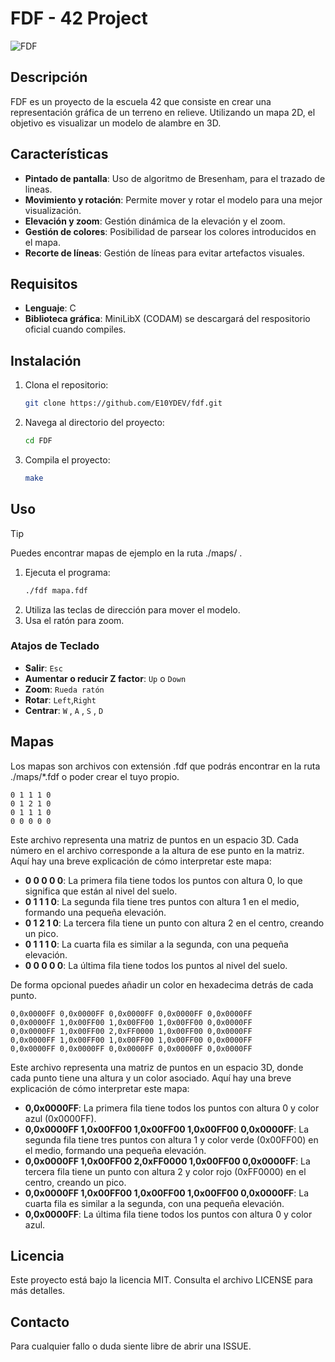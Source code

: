# FDF - 42 Project
![FDF](https://github.com/user-attachments/assets/84cf8fa1-6fa4-437c-86bf-341a0e3bdec4)

## Descripción

FDF es un proyecto de la escuela 42 que consiste en crear una representación gráfica de un terreno en relieve. Utilizando un mapa 2D, el objetivo es visualizar un modelo de alambre en 3D.

## Características
- **Pintado de pantalla**: Uso de algoritmo de Bresenham, para el trazado de lineas.
- **Movimiento y rotación**: Permite mover y rotar el modelo para una mejor visualización.
- **Elevación y zoom**: Gestión dinámica de la elevación y el zoom.
- **Gestión de colores**: Posibilidad de parsear los colores introducidos en el mapa.
- **Recorte de líneas**: Gestión de líneas para evitar artefactos visuales.

## Requisitos

- **Lenguaje**: C
- **Biblioteca gráfica**: MiniLibX (CODAM) se descargará del respositorio oficial cuando compiles.

## Instalación
 
1. Clona el repositorio:
    ```bash
    git clone https://github.com/E10YDEV/fdf.git
    ```
2. Navega al directorio del proyecto:
    ```bash
    cd FDF
    ```
3. Compila el proyecto:
    ```bash
    make
    ```

## Uso
> [!TIP]
> Puedes encontrar mapas de ejemplo en la ruta ./maps/ .
>
1. Ejecuta el programa:
    ```bash
    ./fdf mapa.fdf
    ```
2. Utiliza las teclas de dirección para mover el modelo.
3. Usa el ratón para zoom.

### Atajos de Teclado

- **Salir**: `Esc`
- **Aumentar o reducir Z factor**: `Up` o `Down`
- **Zoom**: `Rueda ratón`
- **Rotar**: `Left`,`Right`
- **Centrar**: `W` , `A` , `S` , `D`

## Mapas
Los mapas son archivos con extensión .fdf que podrás encontrar en la ruta ./maps/*.fdf o poder crear el tuyo propio. 
```0 0 0 0 0
0 1 1 1 0
0 1 2 1 0
0 1 1 1 0
0 0 0 0 0 
```
Este archivo representa una matriz de puntos en un espacio 3D. Cada número en el archivo corresponde a la altura de ese punto en la matriz. Aquí hay una breve explicación de cómo interpretar este mapa:

- **0 0 0 0 0**: La primera fila tiene todos los puntos con altura 0, lo que significa que están al nivel del suelo.
- **0 1 1 1 0**: La segunda fila tiene tres puntos con altura 1 en el medio, formando una pequeña elevación.
- **0 1 2 1 0**: La tercera fila tiene un punto con altura 2 en el centro, creando un pico.
- **0 1 1 1 0**: La cuarta fila es similar a la segunda, con una pequeña elevación.
- **0 0 0 0 0**: La última fila tiene todos los puntos al nivel del suelo.

De forma opcional puedes añadir un color en hexadecima detrás de cada punto.
```
0,0x0000FF 0,0x0000FF 0,0x0000FF 0,0x0000FF 0,0x0000FF
0,0x0000FF 1,0x00FF00 1,0x00FF00 1,0x00FF00 0,0x0000FF
0,0x0000FF 1,0x00FF00 2,0xFF0000 1,0x00FF00 0,0x0000FF
0,0x0000FF 1,0x00FF00 1,0x00FF00 1,0x00FF00 0,0x0000FF
0,0x0000FF 0,0x0000FF 0,0x0000FF 0,0x0000FF 0,0x0000FF
```
Este archivo representa una matriz de puntos en un espacio 3D, donde cada punto tiene una altura y un color asociado. Aquí hay una breve explicación de cómo interpretar este mapa:

- **0,0x0000FF**: La primera fila tiene todos los puntos con altura 0 y color azul (0x0000FF).
- **0,0x0000FF 1,0x00FF00 1,0x00FF00 1,0x00FF00 0,0x0000FF**: La segunda fila tiene tres puntos con altura 1 y color verde (0x00FF00) en el medio, formando una pequeña elevación.
- **0,0x0000FF 1,0x00FF00 2,0xFF0000 1,0x00FF00 0,0x0000FF**: La tercera fila tiene un punto con altura 2 y color rojo (0xFF0000) en el centro, creando un pico.
- **0,0x0000FF 1,0x00FF00 1,0x00FF00 1,0x00FF00 0,0x0000FF**: La cuarta fila es similar a la segunda, con una pequeña elevación.
- **0,0x0000FF**: La última fila tiene todos los puntos con altura 0 y color azul.
 
## Licencia

Este proyecto está bajo la licencia MIT. Consulta el archivo LICENSE para más detalles.

## Contacto

Para cualquier fallo o duda siente libre de abrir una ISSUE.
